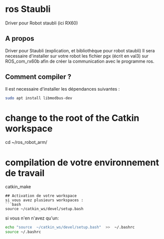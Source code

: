 # ros Staubli
Driver pour Robot staubli (ici RX60)

## A propos 
Driver pour Staubli (explication, et bibliothèque pour robot staubli)
Il sera necessaire d'installer sur votre robot les fichier pgx (écrit en val3) sur ROS_com_rx60b afin de créer la communication avec le programme ros.

## Comment compiler ? 

Il est necessaire d'installer les dépendances suivantes : 


```bash
sudo apt install libmodbus-dev
```

# change to the root of the Catkin workspace
cd ~/ros_robot_arm/

# compilation de votre environnement de travail
catkin_make
```
## Activation de votre workspace
si vous avez plusieurs workspaces :
```bash
source ~/catkin_ws/devel/setup.bash
```
si vous n'en n'avez qu'un:
```bash
echo "source  ~/catkin_ws/devel/setup.bash"  >>  ~/.bashrc 
source ~/.bashrc 
```
